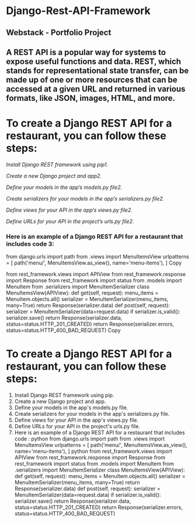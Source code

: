# Django-Rest-API-Framework
## Webstack - Portfolio Project


## A REST API is a popular way for systems to expose useful functions and data. REST, which stands for representational state transfer, can be made up of one or more resources that can be accessed at a given URL and returned in various formats, like JSON, images, HTML, and more.

# To create a Django REST API for a restaurant, you can follow these steps:

*Install Django REST framework using pip1.*

*Create a new Django project and app2.*

*Define your models in the app’s models.py file2.*

*Create serializers for your models in the app’s serializers.py file2.*

*Define views for your API in the app’s views.py file2.*

*Define URLs for your API in the project’s urls.py file2.*

### Here is an example of a Django REST API for a restaurant that includes code 3:

from django.urls import path from .views import MenuItemsView urlpatterns = [ path('menu/', MenuItemsView.as_view(), name='menu-items'), ] Copy

from rest_framework.views import APIView from rest_framework.response import Response from rest_framework import status from .models import MenuItem from .serializers import MenuItemSerializer class MenuItemsView(APIView): def get(self, request): menu_items = MenuItem.objects.all() serializer = MenuItemSerializer(menu_items, many=True) return Response(serializer.data) def post(self, request): serializer = MenuItemSerializer(data=request.data) if serializer.is_valid(): serializer.save() return Response(serializer.data, status=status.HTTP_201_CREATED) return Response(serializer.errors, status=status.HTTP_400_BAD_REQUEST) Copy



# To create a Django REST API for a restaurant, you can follow these steps: 
1. Install Django REST framework using pip. 
2. Create a new Django project and app. 
3. Define your models in the app's models.py file. 
4. Create serializers for your models in the app's serializers.py file. 
5. Define views for your API in the app's views.py file. 
6. Define URLs for your API in the project's urls.py file. 
7. Here is an example of a Django REST API for a restaurant that includes code : python from django.urls import path from .views import MenuItemsView urlpatterns = [ path('menu/', MenuItemsView.as_view(), name='menu-items'), ]  python from rest_framework.views import APIView from rest_framework.response import Response from rest_framework import status from .models import MenuItem from .serializers import MenuItemSerializer class MenuItemsView(APIView): def get(self, request): menu_items = MenuItem.objects.all() serializer = MenuItemSerializer(menu_items, many=True) return Response(serializer.data) def post(self, request): serializer = MenuItemSerializer(data=request.data) if serializer.is_valid(): serializer.save() return Response(serializer.data, status=status.HTTP_201_CREATED) return Response(serializer.errors, status=status.HTTP_400_BAD_REQUEST)   


